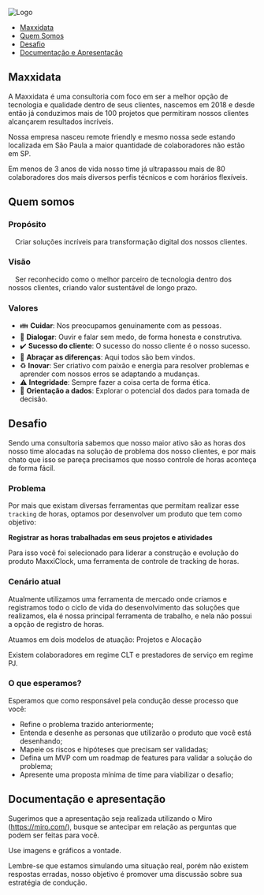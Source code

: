 ![Logo](https://i.postimg.cc/qRXTZZ0z/logo-3.png)

- [Maxxidata](#Maxxidata)
- [Quem Somos](#quem-somos)
- [Desafio](#desafio)
- [Documentação e Apresentação](#documentação-e-apresentação)


## Maxxidata

A Maxxidata é uma consultoria com foco em ser a melhor opção de tecnologia e qualidade dentro de seus clientes, nascemos em 2018 e desde então já conduzimos mais de 100 projetos que permitiram nossos clientes alcançarem resultados incríveis. 

Nossa empresa nasceu remote friendly e mesmo nossa sede estando localizada em São Paula a maior quantidade de colaboradores não estão em SP.

Em menos de 3 anos de vida nosso time já ultrapassou mais de 80 colaboradores dos mais diversos perfis técnicos e com horários flexíveis. 



## Quem somos

### **Propósito**

 Criar soluções incríveis para transformação digital dos nossos clientes.

### **Visão**

 Ser reconhecido como o melhor parceiro de tecnologia dentro dos nossos clientes, criando valor sustentável de longo prazo.

### **Valores**

- :family: **Cuidar**: Nos preocupamos genuinamente com as pessoas.
- :speech_balloon: **Dialogar**: Ouvir e falar sem medo, de forma honesta e construtiva.
- :heavy_check_mark: **Sucesso do cliente**: O sucesso do nosso cliente é o nosso sucesso.
- :open_hands: **Abraçar as diferenças**: Aqui todos são bem vindos.
- :recycle: **Inovar**: Ser criativo com paixão e energia para resolver problemas e aprender com nossos erros se adaptando a mudanças.
- :warning: **Integridade**: Sempre fazer a coisa certa de forma ética.
- :memo: **Orientação a dados**: Explorar o potencial dos dados para tomada de decisão.


## Desafio

Sendo uma consultoria sabemos que nosso maior ativo são as horas dos nosso time alocadas na solução de problema dos nosso clientes, e por mais chato que isso se pareça precisamos que nosso controle de horas aconteça de forma fácil. 

### Problema

Por mais que existam diversas ferramentas que permitam realizar esse `tracking` de horas, optamos por desenvolver um produto que tem como objetivo:

**Registrar as horas trabalhadas em seus projetos e atividades**

Para isso você foi selecionado para liderar a construção e evolução do produto MaxxiClock, uma ferramenta de controle de tracking de horas.

### Cenário atual

Atualmente utilizamos uma ferramenta de mercado onde criamos e registramos todo o ciclo de vida do desenvolvimento das soluções que realizamos, ela é nossa principal ferramenta de trabalho, e nela não possui a opção de registro de horas.

Atuamos em dois modelos de atuação: Projetos e Alocação

Existem colaboradores em regime CLT e prestadores de serviço em regime PJ.

### O que esperamos?

Esperamos que como responsável pela condução desse processo que você:

- Refine o problema trazido anteriormente;
- Entenda e desenhe as personas que utilizarão o produto que você está desenhando;
- Mapeie os riscos e hipóteses que precisam ser validadas;
- Defina um MVP com um roadmap de features para validar a solução do problema;
- Apresente uma proposta mínima de time para viabilizar o desafio;

## Documentação e apresentação

Sugerimos que a apresentação seja realizada utilizando o Miro (https://miro.com/), busque se antecipar em relação as perguntas que podem ser feitas para você.

Use imagens e gráficos a vontade.

Lembre-se que estamos simulando uma situação real, porém não existem respostas erradas, nosso objetivo é promover uma discussão sobre sua estratégia de condução.
